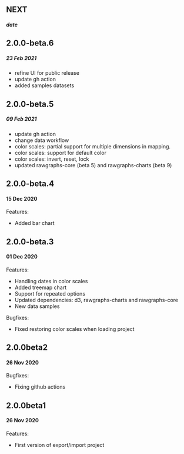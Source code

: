 ## NEXT
##### date



## 2.0.0-beta.6
##### 23 Feb 2021

- refine UI for public release
- update gh action
- added samples datasets

## 2.0.0-beta.5
##### 09 Feb 2021

- update gh action
- change data workflow
- color scales: partial support for multiple dimensions in mapping.
- color scales: support for default color
- color scales: invert, reset, lock
- updated rawgraphs-core (beta 5) and rawgraphs-charts (beta 9)
  
## 2.0.0-beta.4
#### 15 Dec 2020

Features:
- Added bar chart

## 2.0.0-beta.3
#### 01 Dec 2020

Features:
- Handling dates in color scales
- Added treemap chart
- Support for repeated options
- Updated dependencies: d3, rawgraphs-charts and rawgraphs-core
- New data samples

Bugfixes:
- Fixed restoring color scales when loading project


## 2.0.0beta2
#### 26 Nov 2020

Bugfixes:
- Fixing github actions


## 2.0.0beta1
#### 26 Nov 2020

Features:
- First version of export/import project
